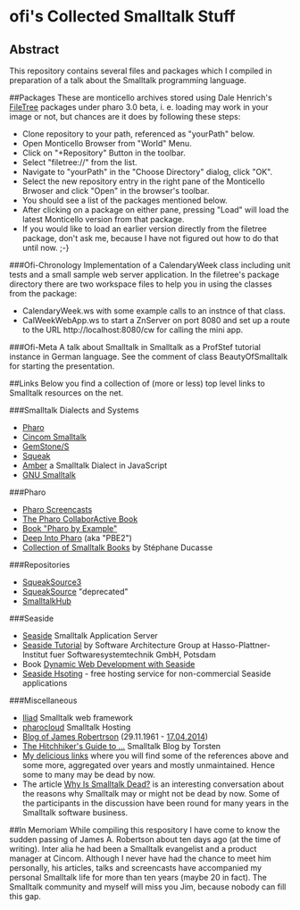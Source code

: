 # ofi's Collected Smalltalk Stuff
## Abstract
This repository contains several files and packages which I compiled in preparation of a talk about the Smalltalk programming language.

##Packages
These are monticello archives stored using Dale Henrich's [FileTree](https://github.com/dalehenrich/filetree) packages under pharo 3.0 beta, i. e. loading may work in your image or not, but chances are it does by following these steps:

- Clone repository to your path, referenced as "yourPath" below.
- Open Monticello Browser from "World" Menu.
- Click on "+Repository" Button in the toolbar.
- Select "filetree://" from the list.
- Navigate to "yourPath" in the "Choose Directory" dialog, click "OK".
- Select the new repository entry in the right pane of the Monticello Brwoser and click "Open" in the browser's toolbar.
- You should see a list of the packages mentioned below.
- After clicking on a package on either pane, pressing "Load" will load the latest Monticello version from that package.
- If you would like to load an earlier version directly from the filetree package, don't ask me, because I have not figured out how to do that until now. ;-}

###Ofi-Chronology
Implementation of a CalendaryWeek class including unit tests and a small sample web server application. In the filetree's package directory there are two workspace files to help you in using the classes from the package:

* CalendaryWeek.ws with some example calls to an instnce of that class.
* CalWeekWebApp.ws to start a ZnServer on port 8080 and set up a route to the URL http://localhost:8080/cw for calling the mini app.

###Ofi-Meta
A talk about Smalltalk in Smalltalk as a ProfStef tutorial instance in German language. See the comment of class BeautyOfSmalltalk for starting the presentation.

##Links
Below you find a collection of (more or less) top level links to Smalltalk resources on the net.

###Smalltalk Dialects and Systems
* [Pharo](http://www.pharo-project.org/)
* [Cincom Smalltalk](http://www.cincomsmalltalk.com/main/)
* [GemStone/S](http://gemtalksystems.com/index.php/products/gemstones/)
* [Squeak](http://www.squeak.org/)
* [Amber](http://amber-lang.net/) a Smalltalk Dialect in JavaScript
* [GNU Smalltalk](http://smalltalk.gnu.org/)

###Pharo
* [Pharo Screencasts](http://www.pharocasts.com/)
* [The Pharo CollaborActive Book](http://book.pharo-project.org/)
* [Book "Pharo by Example"](http://pharobyexample.org/)
* [Deep Into Pharo](http://rmod.lille.inria.fr/pbe2/) (aka "PBE2")
* [Collection of Smalltalk Books](http://stephane.ducasse.free.fr/FreeBooks.html) by Stéphane Ducasse

###Repositories
* [SqueakSource3](http://ss3.gemstone.com/)
* [SqueakSource](http://www.squeaksource.com/) "deprecated"
* [SmalltalkHub](http://smalltalkhub.com/)

###Seaside
* [Seaside](http://seaside.st/) Smalltalk Application Server
* [Seaside Tutorial](http://www.hpi.uni-potsdam.de/hirschfeld/seaside/tutorial) by Software Architecture Group at Hasso-Plattner-Institut fuer Softwaresystemtechnik GmbH, Potsdam
* Book [Dynamic Web Development with Seaside](http://book.seaside.st/book)
* [Seaside Hsoting](http://www.seasidehosting.st/) - free hosting service for non-commercial Seaside applications

###Miscellaneous
* [Iliad](http://www.iliadproject.org/) Smalltalk web framework
* [pharocloud](http://www.pharocloud.com/) Smalltalk Hosting
* [Blog of James Robertrson](http://www.jarober.com/blog/blogView) (29.11.1961 - [17.04.2014](http://www.cincomsmalltalk.com/main/2014/04/saying-good-bye-to-friend-and-smalltalk-advocate-james-robertson/))
* [The Hitchhiker's Guide to ...](http://astares.blogspot.de/) Smalltalk Blog by Torsten
* [My delicious links](https://delicious.com/Count_0/smalltalk) where you will find some of the references above and some more, aggregated over years and mostly unmaintained. Hence some to many may be dead by now.
* The article [Why Is Smalltalk Dead?](http://c2.com/cgi/wiki?WhyIsSmalltalkDead) is an interesting conversation about the reasons why Smalltalk may or might not be dead by now. Some of the participants in the discussion have been round for many years in the Smalltalk software business. 

##In Memoriam
While compiling this respository I have come to know the sudden passing of James A. Robertson about ten days ago (at the time of writing). Inter alia he had been a Smalltalk evangelist and a product manager at Cincom. Although I never have had the chance to meet him personally, his articles, talks and screencasts have accompanied my personal Smalltalk life for more than ten years (maybe 20 in fact). The Smalltalk community and myself will miss you Jim, because nobody can fill this gap.